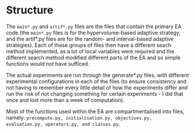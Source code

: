 # Structure

The `main*.py` and `artif*.py` files are the files that contain the primary EA code (the `main*.py` files is for the hypervolume-based adaptive strategy, and the artif*.py files are for the random- and interval-based adaptive strategies). Each of these groups of files then have a different seach method implemented, as a lot of local variables were required and the different search method modified different parts of the EA and so simple functions would not have sufficed.

The actual experiments are run through the generate*.py files, with different experimental configurations in each of the files (to ensure consistency and not having to remember every little detail of how the experiments differ and run the risk of not changing something for certain experiments - I did that once and lost more than a week of computation).

Most of the functions used within the EA are compartmentalised into files, namely: `precompute.py, initialisation.py, objectives.py, evaluation.py, operators.py, and classes.py`.

